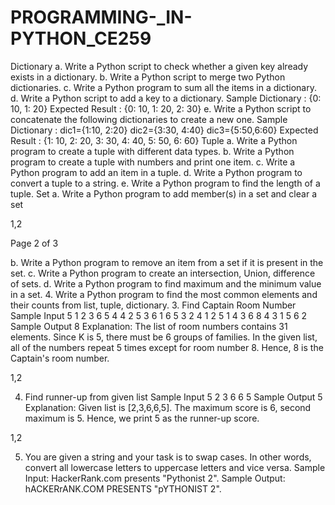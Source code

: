 # PROGRAMMING-_IN-PYTHON_CE259

Dictionary
a. Write a Python script to check whether a given key already exists in a
dictionary.
b. Write a Python script to merge two Python dictionaries.
c. Write a Python program to sum all the items in a dictionary.
d. Write a Python script to add a key to a dictionary.
Sample Dictionary : {0: 10, 1: 20}
Expected Result : {0: 10, 1: 20, 2: 30}
e. Write a Python script to concatenate the following dictionaries to create a
new one.
Sample Dictionary :
dic1={1:10, 2:20}
dic2={3:30, 4:40}
dic3={5:50,6:60}
Expected Result : {1: 10, 2: 20, 3: 30, 4: 40, 5: 50, 6: 60}
Tuple
a. Write a Python program to create a tuple with different data types.
b. Write a Python program to create a tuple with numbers and print one item.
c. Write a Python program to add an item in a tuple.
d. Write a Python program to convert a tuple to a string.
e. Write a Python program to find the length of a tuple.
Set
a. Write a Python program to add member(s) in a set and clear a set

1,2

Page 2 of 3

b. Write a Python program to remove an item from a set if it is present in the
set.
c. Write a Python program to create an intersection, Union, difference of sets.
d. Write a Python program to find maximum and the minimum value in a set.
4. Write a Python program to find the most common elements and their counts
from list, tuple, dictionary.
3. Find Captain Room Number
Sample Input
5
1 2 3 6 5 4 4 2 5 3 6 1 6 5 3 2 4 1 2 5 1 4 3 6 8 4 3 1 5 6 2
Sample Output
8
Explanation: The list of room numbers contains 31 elements. Since K is 5, there
must be 6 groups of families. In the given list, all of the numbers repeat 5 times
except for room number 8.
Hence, 8 is the Captain's room number.

1,2

4. Find runner-up from given list
Sample Input
5
2 3 6 6 5
Sample Output
5
Explanation: Given list is [2,3,6,6,5]. The maximum score is 6, second
maximum is 5. Hence, we print 5 as the runner-up score.

1,2

5. You are given a string and your task is to swap cases. In other words, convert
all lowercase letters to uppercase letters and vice versa.
Sample Input: HackerRank.com presents "Pythonist 2".
Sample Output: hACKERrANK.COM PRESENTS "pYTHONIST 2".
